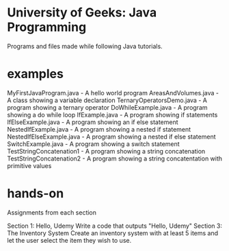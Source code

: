 # University of Geeks: Java Programming

Programs and files made while following Java tutorials.

# examples 

MyFirstJavaProgram.java		- A hello world program
AreasAndVolumes.java		- A class showing a variable declaration
TernaryOperatorsDemo.java	- A program showing a ternary operator
DoWhileExample.java			- A program showing a do while loop
IfExample.java				- A program showing if statements
IfElseExample.java			- A program showing an if else statement
NestedIfExample.java		- A program showing a nested if statement
NestedIfElseExample.java	- A program showing a nested if else statement
SwitchExample.java			- A program showing a switch statement
TestStringConcatenation1	- A program showing a string concatenation
TestStringConcatenation2	- A program showing a string concatentation with primitive values

# hands-on

Assignments from each section

Section 1: Hello, Udemy
	Write a code that outputs "Hello, Udemy"
Section 3: The Inventory System
	Create an inventory system with at least 5 items and let the user select
	the item they wish to use.
